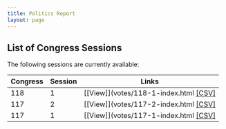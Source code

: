 ```yaml
---
title: Politics Report
layout: page
---
```



## List of Congress Sessions

The following sessions are currently available:

Congress | Session | Links
--- | --- | ---
118 | 1 | [\[View\]](votes/118-1-index.html [\[CSV\]](votes/118-1-index.csv)
117 | 2 | [\[View\]](votes/117-2-index.html [\[CSV\]](votes/117-2-index.csv)
117 | 1 | [\[View\]](votes/117-1-index.html [\[CSV\]](votes/117-1-index.csv)


